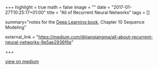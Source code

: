 +++
highlight = true
math = false
image = ""
date = "2017-01-27T10:25:17+01:00"
title = "All of Recurrent Neural Networks"
tags = []

summary="notes for the [Deep Learning book](http://www.deeplearningbook.org/), Chapter 10 Sequence Modeling"

external_link = "https://medium.com/@jianqiangma/all-about-recurrent-neural-networks-9e5ae2936f6e"

+++

 [view on medium](https://medium.com/@jianqiangma/all-about-recurrent-neural-networks-9e5ae2936f6e)